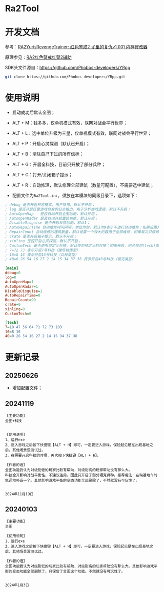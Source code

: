 # Ra2Tool

# 开发文档

参考：[RA2YurisRevengeTrainer: 红色警戒2 尤里的复仇v1.001 内存修改器](https://github.com/AdjWang/RA2YurisRevengeTrainer)

原理参见：[RA2红色警戒红警2辅助](https://zhupite.com/sec/red-alert2.html)

SDK头文件源自：https://github.com/Phobos-developers/YRpp

```bash
git clone https://github.com/Phobos-developers/YRpp.git
```





# 使用说明

- 启动成功后默认全图；

- ALT + M：钱多多，仅单机模式有效，联网对战会平行世界；

- ALT + L：选中单位升级为三星，仅单机模式有效，联网对战会平行世界；

- ALT + P：开启心灵探测（默认已开启）；

- ALT + B：清除自己下过的所有信标；

- ALT + G：开启全科技，目前只开放了部分兵种；

- ALT + C：打开/关闭箱子提示；

- ALT + R：自动修理，默认修理全部建筑（数量可配置），不需要选中建筑；

- 配置文件为`Ra2Tool.ini`，须放在本模块的同级目录下，选项如下：
  
```ini
; debug 是否开启日志模式，用户排错，默认不开启；
; log 是否开启红警游戏自身的日志输出，用于分析游戏逻辑，默认不开启；
; AutoOpenMap	是否自动开启全图功能，默认开启；
; AutoOpenRadar 是否自动开启雷达功能，默认开启；
; DisableDisguise 是否开启反隐功能，默认1；
; AutoRepairTime 自动维修时间间隔，单位为秒，默认为0表示不进行自动维修；如果设置为整数，表示每隔多少秒自动维修一次建筑；
; RepairCount 自动维修的建筑数量，默认设置一个较大的数用于全部维修，如果每次只维修一个请设置1；
; crate 是否开启箱子提示，默认不开启；
; xinling 是否开启心灵探测，默认不开启；
; CustomTech 是否使用自定义科技，默认使用预定义的科技；如果开启，则会使用[tech]部分的配置来决定开启哪些科技。想要开启哪个科技，自行填写，找到对应的科技类型，后面要开启的单位用空格隔开；
; 7=72 73 表示开启7号科技（建筑物类型）
; 16=8 16 表示开启16号科技（兵种类型）
; 40=0 26 54 16 27 2 14 15 34 37 38 表示开启40号科技（坦克类型）
  
[main]
debug=0
log=0 
AutoOpenMap=1
AutoOpenRadar=1
DisableDisguise=1
AutoRepairTime=0
RepairCount=99
crate=0
xinling=0
CustomTech=0

[tech]
7=18 47 56 64 71 72 73 183
16=8 16
40=0 26 54 16 27 2 14 15 34 37 38
```

# 更新记录

## 20250626

- 增加配置文件；

## 20241119

```
【主要功能】
全图+科技


【使用说明】
1、运行exe
2、进入游戏之后按下快捷键【ALT + H】即可，一定要进入游戏，保险起见是在出现基地之后，其他场景没测试过。
3、在需要开启科技的时候，再次按下快捷键【ALT + H】。

【作者的话】
全图功能我认为对级别低的玩家比较有帮助，对级别高的玩家帮助没有那么大。
科技全开影响对战平衡性，不建议滥用，因此只开启了部分坦克兵种。推荐用法：在缺基地车时低调地补造一个。其他影响游戏平衡的变态功能全部删除了，不然就没有可玩性了。


2024年11月19日
```

## 20240103

```
【主要功能】
全图

【使用说明】
1、运行exe
2、进入游戏之后按下快捷键【ALT + H】即可，一定要进入游戏，保险起见是在出现基地之后，其他场景没测试过。

【作者的话】
全图功能我认为对级别低的玩家比较有帮助，对级别高的玩家帮助没有那么大。其他影响游戏平衡的变态功能全部删除了，只保留了全图这个功能，不然就没有可玩性了。


2024年1月3日
```
